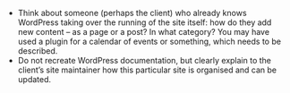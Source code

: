 * Think about someone (perhaps the client) who already knows WordPress taking over the running of the site itself: how do they add new content – as a page or a post? In what category? You may have used a plugin for a calendar of events or something, which needs to be described. 
* Do not recreate WordPress documentation, but clearly explain to the client’s site maintainer how this particular site is organised and can be updated.
